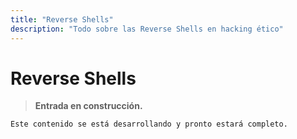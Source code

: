 ```yaml
---
title: "Reverse Shells"
description: "Todo sobre las Reverse Shells en hacking ético"
---
```


# Reverse Shells

> **Entrada en construcción.**  
```bash
Este contenido se está desarrollando y pronto estará completo.
```